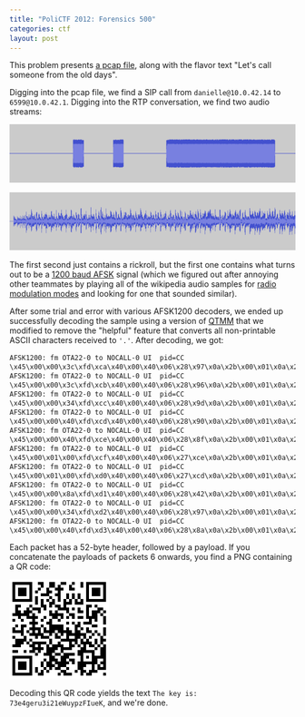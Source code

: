 ```yaml
---
title: "PoliCTF 2012: Forensics 500"
categories: ctf
layout: post
---
```


This problem presents [a pcap file][communication.pcap], along with the flavor text "Let's call someone from the old days".

Digging into the pcap file, we find a SIP call from `danielle@10.0.42.14` to `6599@10.0.42.1`.  Digging into the RTP conversation, we find two audio streams:

[![danielle@10.0.42.14 to 6599@10.0.42.1][danielle_6599.png]][danielle_6599.au]

[![6599@10.0.42.1 to danielle@10.0.42.14][6599_danielle.png]][6599_danielle.au]

The first second just contains a rickroll, but the first one contains what turns out to be a [1200 baud AFSK][wikipedia_afsk] signal (which we figured out after annoying other teammates by playing all of the wikipedia audio samples for [radio modulation modes][wikipedia_modulation] and looking for one that sounded similar).

After some trial and error with various AFSK1200 decoders, we ended up successfully decoding the sample using a version of [QTMM][qtmm] that we modified to remove the "helpful" feature that converts all non-printable ASCII characters received to `'.'`.  After decoding, we got:

    AFSK1200: fm OTA22-0 to NOCALL-0 UI  pid=CC
    \x45\x00\x00\x3c\xfd\xca\x40\x00\x40\x06\x28\x97\x0a\x2b\x00\x01\x0a\x2b\x00\x04\x9a\xd8\x27\x0f\xa9\xfd\x3f\x7c\x00\x00\x00\x00\xa0\x02\x04\x00\xc1\x9a\x00\x00\x02\x04\x01\x00\x04\x02\x08\x0a\x04\xa7\xc2\xb6\x00\x00\x00\x00\x01\x03\x03\x07
    AFSK1200: fm OTA22-0 to NOCALL-0 UI  pid=CC
    \x45\x00\x00\x3c\xfd\xcb\x40\x00\x40\x06\x28\x96\x0a\x2b\x00\x01\x0a\x2b\x00\x04\x9a\xd8\x27\x0f\xa9\xfd\x3f\x7c\x00\x00\x00\x00\xa0\x02\x04\x00\xc0\x6e\x00\x00\x02\x04\x01\x00\x04\x02\x08\x0a\x04\xa7\xc3\xe2\x00\x00\x00\x00\x01\x03\x03\x07
    AFSK1200: fm OTA22-0 to NOCALL-0 UI  pid=CC
    \x45\x00\x00\x34\xfd\xcc\x40\x00\x40\x06\x28\x9d\x0a\x2b\x00\x01\x0a\x2b\x00\x04\x9a\xd8\x27\x0f\xa9\xfd\x3f\x7d\x7a\x0c\xd3\xbd\x80\x10\x00\x08\xfc\xc9\x00\x00\x01\x01\x08\x0a\x04\xa7\xc4\xf6\x00\x12\xa2\xb4
    AFSK1200: fm OTA22-0 to NOCALL-0 UI  pid=CC
    \x45\x00\x00\x40\xfd\xcd\x40\x00\x40\x06\x28\x90\x0a\x2b\x00\x01\x0a\x2b\x00\x04\x9a\xd8\x27\x0f\xa9\xfd\x3f\x7d\x7a\x0c\xd3\xbd\xb0\x10\x00\x08\x29\xf2\x00\x00\x01\x01\x08\x0a\x04\xa7\xc4\xf6\x00\x12\xa3\xe1\x01\x01\x05\x0a\x7a\x0c\xd3\xbc\x7a\x0c\xd3\xbd
    AFSK1200: fm OTA22-0 to NOCALL-0 UI  pid=CC
    \x45\x00\x00\x40\xfd\xce\x40\x00\x40\x06\x28\x8f\x0a\x2b\x00\x01\x0a\x2b\x00\x04\x9a\xd8\x27\x0f\xa9\xfd\x3f\x7d\x7a\x0c\xd3\xbd\xb0\x10\x00\x08\x27\xef\x00\x00\x01\x01\x08\x0a\x04\xa7\xc4\xf6\x00\x12\xa5\xe4\x01\x01\x05\x0a\x7a\x0c\xd3\xbc\x7a\x0c\xd3\xbd
    AFSK1200: fm OTA22-0 to NOCALL-0 UI  pid=CC
    \x45\x00\x01\x00\xfd\xcf\x40\x00\x40\x06\x27\xce\x0a\x2b\x00\x01\x0a\x2b\x00\x04\x9a\xd8\x27\x0f\xa9\xfd\x3f\x7d\x7a\x0c\xd3\xbd\x80\x10\x00\x08\xad\xbf\x00\x00\x01\x01\x08\x0a\x04\xa7\xc4\xf6\x00\x12\xa5\xe4\x89\x50\x4e\x47\x0d\x0a\x1a\x0a\x00\x00\x00\x0d\x49\x48\x44\x52\x00\x00\x00\xaf\x00\x00\x00\xaf\x01\x03\x00\x00\x00\xb1\x5c\x1c\x36\x00\x00\x00\x06\x50\x4c\x54\x45\xff\xff\xff\x00\x00\x00\x55\xc2\xd3\x7e\x00\x00\x01\xa3\x49\x44\x41\x54\x48\x89\xbd\x97\xc1\xb1\x83\x30\x0c\x44\x37\x93\x83\x8f\x94\xe0\x4e\xa0\x31\x66\x60\x26\x8d\x41\x27\x94\xc0\x91\x03\x83\xfe\xae\xcc\xcf\xff\x0d\x2c\x3e\x38\xf0\xcc\xc1\x96\x56\x6b\x05\x78\x7e\x94\xe0\xc0\xb0\xbf\x73\xda\xca\xaa\xf7\xc5\x8b\x17\xa0\xe2\x45\xcc\xa7\x11\x65\xdd\x21\x66\xc5\x6b\x9c\x15\x3d\x49\x5c\x98\x36\x7e\x30\xc5\x13\x98\xbf\xd3\xa6\x3d\xe1\x31\x8c\x57\x9c\x88\xa5\xfb\x6c\xc7\x13\x58\xf1\xe6\xc4\xec\xde\xf8\x2f\x0d\x2e\x2c\x15\x31\xb1\x63\xbd\xa7\x7f\x62\x33\xe1\x56\x29\xab\x84\xcc\x08\xd4\x5f\x62\xc5\xc3\x2e\x21\xc7\x67\x0b\x69\x38\x9f\xdc\xb8\x67\xa8\xe3
    AFSK1200: fm OTA22-0 to NOCALL-0 UI  pid=CC
    \x45\x00\x01\x00\xfd\xd0\x40\x00\x40\x06\x27\xcd\x0a\x2b\x00\x01\x0a\x2b\x00\x04\x9a\xd8\x27\x0f\xa9\xfd\x40\x49\x7a\x0c\xd3\xbd\x80\x10\x00\x08\xf7\xac\x00\x00\x01\x01\x08\x0a\x04\xa7\xc4\xf6\x00\x12\xa5\xe4\xea\x66\x85\xa1\xc5\xbb\x1e\x66\x3c\x50\x46\xb9\x76\x80\x6b\xdc\x4e\xaa\xca\x89\x95\x62\x12\xbc\xe3\x5b\xae\x7a\x75\xe2\xf4\x23\x96\xcd\x5c\x8f\xbe\x53\xd0\xf9\x95\x36\x68\xc4\xac\x98\x19\x8c\xf2\xfb\x76\x08\x70\xcd\x8c\x35\x24\x5f\x9e\x5b\xe4\x18\x62\x86\x1b\xf7\xdd\x99\x3b\x51\xbc\x53\x50\x53\x13\xb2\x0f\xeb\xf0\x95\x42\xfe\x84\xd4\x5c\xff\xee\x1d\x23\xce\x8a\xe9\x3b\x3a\x53\xd0\x21\x0e\x95\xab\x19\x33\xca\xdc\x49\x30\xc5\xb9\xc6\x08\x8c\xd5\x8c\xef\xfb\xba\x5d\x30\xa9\x66\x8a\x0c\x56\x8c\x41\x77\x1a\xcb\x75\xe3\x53\xfa\x3e\x3d\x6a\x71\x63\x16\x69\xb4\x28\xf3\xdc\x19\x7e\x58\x71\x09\x79\x2d\xfb\x93\x9a\xa6\xc4\xc3\x67\xef\xe0\xc4\x39\x98\xe2\x29\x58\xa9\x27\xca\x85\x76\x78\x23\x2e\x92\x11\x77\x92\x96\xaf\x0f\x32\xd9\x56\x9c\x83\x35\x1b\xcd\x75\x43\x22\x33\xe3\xd6\x51\xeb\x82\x41\x5a\xa0\xee\x34\x37\x5e
    AFSK1200: fm OTA22-0 to NOCALL-0 UI  pid=CC
    \x45\x00\x00\x8a\xfd\xd1\x40\x00\x40\x06\x28\x42\x0a\x2b\x00\x01\x0a\x2b\x00\x04\x9a\xd8\x27\x0f\xa9\xfd\x41\x15\x7a\x0c\xd3\xbd\x80\x18\x00\x08\x02\xba\x00\x00\x01\x01\x08\x0a\x04\xa7\xc4\xf6\x00\x12\xa5\xe4\xd4\x51\xd3\x75\x19\xef\x3d\x1b\xce\x69\x2b\x66\xdc\x7a\x4d\x92\x54\xb3\xf6\x95\x29\x7e\x02\x87\x24\x8d\xaf\x29\xb9\x71\x76\xb6\x32\x25\x65\x77\xac\x61\xc6\x8a\xb7\x3a\xdb\xd6\x02\x96\x8b\xfa\x4a\x9d\x19\xf1\xfd\x1f\x10\xcd\x7f\x39\xcd\xdf\x26\xde\x84\x9f\x1f\x3f\x12\x35\xc5\xcb\x56\x7f\xcb\xc1\x00\x00\x00\x00\x49\x45\x4e\x44\xae\x42\x60\x82
    AFSK1200: fm OTA22-0 to NOCALL-0 UI  pid=CC
    \x45\x00\x00\x34\xfd\xd2\x40\x00\x40\x06\x28\x97\x0a\x2b\x00\x01\x0a\x2b\x00\x04\x9a\xd8\x27\x0f\xa9\xfd\x41\x6b\x7a\x0c\xd3\xbd\x80\x11\x00\x08\xf7\xaa\x00\x00\x01\x01\x08\x0a\x04\xa7\xc4\xf6\x00\x12\xa5\xe4
    AFSK1200: fm OTA22-0 to NOCALL-0 UI  pid=CC
    \x45\x00\x00\x40\xfd\xd3\x40\x00\x40\x06\x28\x8a\x0a\x2b\x00\x01\x0a\x2b\x00\x04\x9a\xd8\x27\x0f\xa9\xfd\x41\x6c\x7a\x0c\xd3\xbd\xb0\x10\x00\x08\x25\x3a\x00\x00\x01\x01\x08\x0a\x04\xa7\xc5\x2b\x00\x12\xa6\x75\x01\x01\x05\x0a\x7a\x0c\xd3\xbc\x7a\x0c\xd3\xbd

Each packet has a 52-byte header, followed by a payload.  If you concatenate the payloads of packets 6 onwards, you find a PNG containing a QR code:

![PNG from decoded audio][danielle_6599_afsk1200_decoded.png]

Decoding this QR code yields the text `The key is: 73e4geru3i21eWuypzFIueK`, and we're done.

[communication.pcap]: /postfiles/2012-11-19-polictf-2012-forensics-500/communication.pcap
[danielle_6599.au]: /postfiles/2012-11-19-polictf-2012-forensics-500/danielle_6599.au
[danielle_6599.png]: /postfiles/2012-11-19-polictf-2012-forensics-500/danielle_6599.png
[6599_danielle.au]: /postfiles/2012-11-19-polictf-2012-forensics-500/6599_danielle.au
[6599_danielle.png]: /postfiles/2012-11-19-polictf-2012-forensics-500/6599_danielle.png
[danielle_6599_afsk1200_decoded.png]: /postfiles/2012-11-19-polictf-2012-forensics-500/danielle_6599_afsk1200_decoded.png

[wikipedia_afsk]: https://en.wikipedia.org/wiki/Frequency-shift_keying#Audio_FSK
[wikipedia_modulation]: https://en.wikipedia.org/wiki/Category:Quantized_radio_modulation_modes
[qtmm]: https://github.com/csete/qtmm
